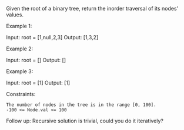 Given the root of a binary tree, return the inorder traversal of its nodes' values.

 

Example 1:

Input: root = [1,null,2,3]
Output: [1,3,2]

Example 2:

Input: root = []
Output: []

Example 3:

Input: root = [1]
Output: [1]

 

Constraints:

    The number of nodes in the tree is in the range [0, 100].
    -100 <= Node.val <= 100

 
Follow up: Recursive solution is trivial, could you do it iteratively?